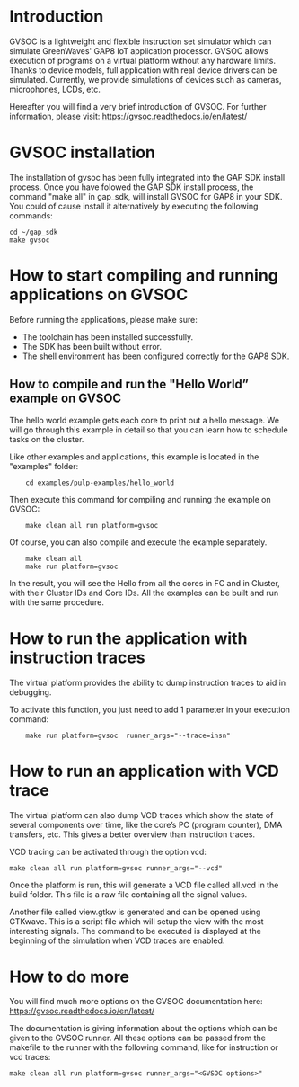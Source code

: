 # Introduction

GVSOC is a lightweight and flexible instruction set simulator which can simulate GreenWaves' GAP8 IoT application processor. GVSOC allows execution of programs on a virtual platform without any hardware limits. Thanks to device models, full application with real device drivers can be simulated. Currently, we provide simulations of devices such as cameras, microphones, LCDs, etc.

Hereafter you will find a very brief introduction of GVSOC. For further information, please visit: https://gvsoc.readthedocs.io/en/latest/

# GVSOC installation

The installation of gvsoc has been fully integrated into the GAP SDK install process. Once you have folowed the GAP SDK install process, the command "make all" in gap_sdk, will install GVSOC for GAP8 in your SDK. You could of cause install it alternatively by executing the following commands:

~~~~~shell
cd ~/gap_sdk
make gvsoc
~~~~~

# How to start compiling and running applications on GVSOC

Before running the applications, please make sure:

 - The toolchain has been installed successfully.
 - The SDK has been built without error.
 - The shell environment has been configured correctly for the GAP8 SDK.

## How to compile and run the "Hello World” example on GVSOC

The hello world example gets each core to print out a hello message. We will go through this example in detail so that you can learn how to schedule tasks on the cluster.

Like other examples and applications, this example is located in the "examples" folder:

~~~~~shell
	cd examples/pulp-examples/hello_world
~~~~~

Then execute this command for compiling and running the example on GVSOC:

~~~~~shell
	make clean all run platform=gvsoc
~~~~~

Of course, you can also compile and execute the example separately.

~~~~~shell
	make clean all
	make run platform=gvsoc
~~~~~


In the result, you will see the Hello from all the cores in FC and in Cluster, with their Cluster IDs and Core IDs.
All the examples can be built and run with the same procedure.

# How to run the application with instruction traces

The virtual platform provides the ability to dump instruction traces to aid in debugging.

To activate this function, you just need to add 1 parameter in your execution command:

~~~~~shell
	make run platform=gvsoc  runner_args="--trace=insn"
~~~~~

# How to run an application with VCD trace

The virtual platform can also dump VCD traces which show the state of several components over time, like the core’s PC (program counter), DMA transfers, etc. This gives a better overview than instruction traces.

VCD tracing can be activated through the option vcd:

~~~~shell
make clean all run platform=gvsoc runner_args="--vcd"
~~~~

Once the platform is run, this will generate a VCD file called all.vcd in the build folder. This file is a raw file containing all the signal values.

Another file called view.gtkw is generated and can be opened using GTKwave. This is a script file which will setup the view with the most interesting signals. The command to be executed is displayed at the beginning of the simulation when VCD traces are enabled.

# How to do more

You will find much more options on the GVSOC documentation here: https://gvsoc.readthedocs.io/en/latest/

The documentation is giving information about the options which can be given to the GVSOC runner. All these options can be passed from the makefile to the runner with the following command, like for instruction or vcd traces:

~~~~shell
make clean all run platform=gvsoc runner_args="<GVSOC options>"
~~~~